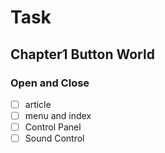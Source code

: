 # Task

## Chapter1 Button World

### Open and Close

- [ ] article 
- [ ] menu and index
- [ ] Control Panel
- [ ] Sound Control